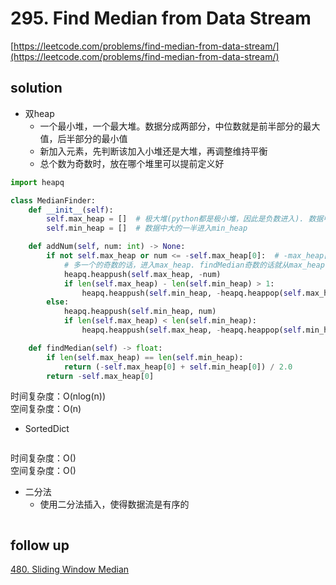 # 295. Find Median from Data Stream

[https://leetcode.com/problems/find-median-from-data-stream/](https://leetcode.com/problems/find-median-from-data-stream/)

## solution

- 双heap
  - 一个最小堆，一个最大堆。数据分成两部分，中位数就是前半部分的最大值，后半部分的最小值
  - 新加入元素，先判断该加入小堆还是大堆，再调整维持平衡
  - 总个数为奇数时，放在哪个堆里可以提前定义好

```python
import heapq

class MedianFinder:
    def __init__(self):
        self.max_heap = []  # 极大堆(python都是极小堆，因此是负数进入). 数据中小的一半进入max_heap
        self.min_heap = []  # 数据中大的一半进入min_heap

    def addNum(self, num: int) -> None:
        if not self.max_heap or num <= -self.max_heap[0]:  # -max_heap[0] 是小数据中的最大值
            # 多一个的奇数的话，进入max_heap. findMedian奇数的话就从max_heap中取
            heapq.heappush(self.max_heap, -num)
            if len(self.max_heap) - len(self.min_heap) > 1:
                heapq.heappush(self.min_heap, -heapq.heappop(self.max_heap))
        else:
            heapq.heappush(self.min_heap, num)
            if len(self.max_heap) < len(self.min_heap):
                heapq.heappush(self.max_heap, -heapq.heappop(self.min_heap))

    def findMedian(self) -> float:
        if len(self.max_heap) == len(self.min_heap):
            return (-self.max_heap[0] + self.min_heap[0]) / 2.0
        return -self.max_heap[0]
```

时间复杂度：O(nlog(n)) <br>
空间复杂度：O(n)

- SortedDict

```python

```

时间复杂度：O() <br>
空间复杂度：O()

- 二分法
  - 使用二分法插入，使得数据流是有序的

```python

```

## follow up

[480. Sliding Window Median](../15_tree_map/480.%20Sliding%20Window%20Median.md)
